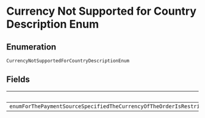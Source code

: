 
# Currency Not Supported for Country Description Enum

## Enumeration

`CurrencyNotSupportedForCountryDescriptionEnum`

## Fields

| Name |
|  --- |
| `enumForThePaymentSourceSpecifiedTheCurrencyOfTheOrderIsRestrictedByTheCountryInWhichThePayeeAccountIsBasedPleaseReferHttpsdeveloperpaypalcomapirestreferencecurrencycodesForListOfSupportedCurrencyCodes` |

